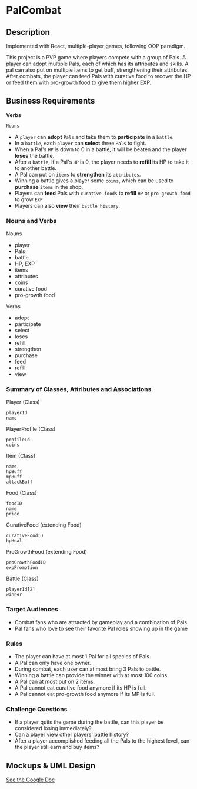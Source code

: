# PalCombat

## Description
Implemented with React, multiple-player games, following OOP paradigm.

This project is a PVP game where players compete with a group of Pals. A player can adopt multiple Pals, each of which has its attributes and skills. A pal can also put on multiple items to get buff, strengthening their attributes. After combats, the player can feed Pals with curative food to recover the HP or feed them with pro-growth food to give them higher EXP.


## Business Requirements

<b>Verbs</b>

`Nouns`

- A `player` can <b>adopt</b> `Pals` and take them to <b>participate</b> in a `battle`.
- In a `battle`, each `player` can <b>select</b> three `Pals` to fight.
- When a Pal's `HP` is down to 0 in a battle, it will be beaten and the player <b>loses</b> the battle.
- After a `battle`, if a Pal's `HP` is 0, the player needs to <b>refill</b> its HP to take it to another battle.
- A Pal can put on `items` to <b>strengthen</b> its `attributes`.
- Winning a battle gives a player some `coins`, which can be used to <b>purchase</b> `items` in the shop.
- Players can <b>feed</b> Pals with `curative foods` to <b>refill</b> `HP` or `pro-growth food` to grow `EXP`
- Players can also <b>view</b> their `battle history`.

### Nouns and Verbs

Nouns
- player
- Pals
- battle
- HP, EXP
- items
- attributes
- coins
- curative food
- pro-growth food

Verbs
- adopt
- participate
- select 
- loses
- refill
- strengthen
- purchase
- feed
- refill
- view

### Summary of Classes, Attributes and Associations

Player (Class)
    
    playerId 
    name

PlayerProfile (Class)
    
    profileId
    coins

Item (Class)

    name
    hpBuff
    mpBuff
    attackBuff


Food (Class)

    foodID
    name
    price

CurativeFood (extending Food)

    curativeFoodID
    hpHeal

ProGrowthFood (extending Food)

    proGrowthFoodID
    expPromotion

Battle (Class)

    playerId[2]
    winner

### Target Audiences

- Combat fans who are attracted by gameplay and a combination of Pals
- Pal fans who love to see their favorite Pal roles showing up in the game

### Rules

- The player can have at most 1 Pal for all species of Pals.
- A Pal can only have one owner.
- During combat, each user can at most bring 3 Pals to battle.
- Winning a battle can provide the winner with at most 100 coins.
- A Pal can at most put on 2 items.
- A Pal cannot eat curative food anymore if its HP is full.
- A Pal cannot eat pro-growth food anymore if its MP is full.

### Challenge Questions
- If a player quits the game during the battle, can this player be considered losing immediately?
- Can a player view other players' battle history?
- After a player accomplished feeding all the Pals to the highest level, can the player still earn and buy items?

## Mockups & UML Design
[See the Google Doc](https://docs.google.com/document/d/1jo_i-8mBXh_UKbRzhL__3K6HnCajc-bX-I9IN5g1A4E/edit?usp=sharing)
